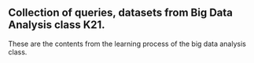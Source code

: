 <h2>Collection of queries, datasets from Big Data Analysis class K21.</h2>
<div>These are the contents from the learning process of the big data analysis class.</div>
